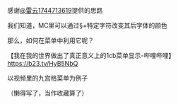感谢[@雷云1744713619](https://space.bilibili.com/2074855264)提供的思路

我们知道，MC里可以通过§+特定字符改变其后字体的颜色

那么，如何在菜单中利用它呢？

【我在我的世界做出了真正意义上的1cb菜单显示-哔哩哔哩】 https://b23.tv/HyB5NbQ

以视频里的九宫格菜单为例子

（懒得写了，当作收藏算了）